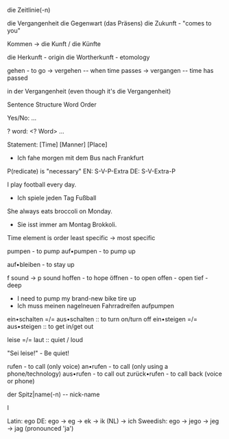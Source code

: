 die Zeitlinie(-n)

die Vergangenheit
die Gegenwart (das Präsens)
die Zukunft - "comes to you"

Kommen
-> die Kunft / die Künfte

die Herkunft - origin
die Wortherkunft - etomology

gehen - to go
-> vergehen -- when time passes
-> vergangen -- time has passed

in der Vergangenheit (even though it's die Vergangenheit)

Sentence Structure Word Order

Yes/No: <Verb> <Subject> ...

? word: <? Word> <Verb> <Subject> ...

Statement: <Subject> <Verb> [Time] [Manner] [Place]
- Ich fahe morgen mit dem Bus nach Frankfurt

P(redicate) is "necessary"
EN: S-V-P-Extra
DE: S-V-Extra-P

I play football every day.
- Ich spiele jeden Tag Fußball

She always eats broccoli on Monday.
- Sie isst immer am Montag Brokkoli.

Time element is order least specific -> most specific

pumpen - to pump
auf•pumpen - to pump up

auf•bleiben - to stay up

f sound -> p sound
hoffen - to hope
öffnen - to open
offen - open
tief - deep

- I need to pump my brand-new bike tire up
- Ich muss meinen nagelneuen Fahrradreifen aufpumpen

ein•schalten =/= aus•schalten :: to turn on/turn off
ein•steigen =/= aus•steigen :: to get in/get out

leise =/= laut :: quiet / loud

"Sei leise!" - Be quiet!

rufen - to call (only voice)
an•rufen - to call (only using a phone/technology)
aus•rufen - to call out
zurück•rufen - to call back (voice or phone)

der Spitz|name(-n) -- nick-name

I

Latin: ego
DE: ego -> eg -> ek -> ik (NL) -> ich
Sweedish: ego -> jego -> jeg -> jag (pronounced 'ja')

